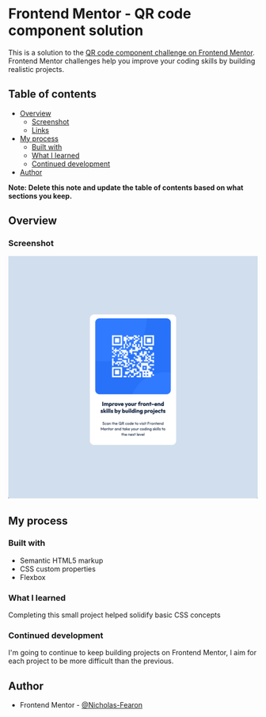 # Frontend Mentor - QR code component solution

This is a solution to the [QR code component challenge on Frontend Mentor](https://www.frontendmentor.io/challenges/qr-code-component-iux_sIO_H). Frontend Mentor challenges help you improve your coding skills by building realistic projects. 

## Table of contents

- [Overview](#overview)
  - [Screenshot](#screenshot)
  - [Links](#links)
- [My process](#my-process)
  - [Built with](#built-with)
  - [What I learned](#what-i-learned)
  - [Continued development](#continued-development)
- [Author](#author)


**Note: Delete this note and update the table of contents based on what sections you keep.**

## Overview

### Screenshot 


![screenshot](./images/screenshot.jpg)


## My process

### Built with

- Semantic HTML5 markup
- CSS custom properties
- Flexbox

### What I learned

Completing this small project helped solidify basic CSS concepts

### Continued development

I'm going to continue to keep building projects on Frontend Mentor, I aim for each project to be more difficult than the previous.


## Author

- Frontend Mentor - [@Nicholas-Fearon](https://www.frontendmentor.io/profile/Nicholas-Fearon)


